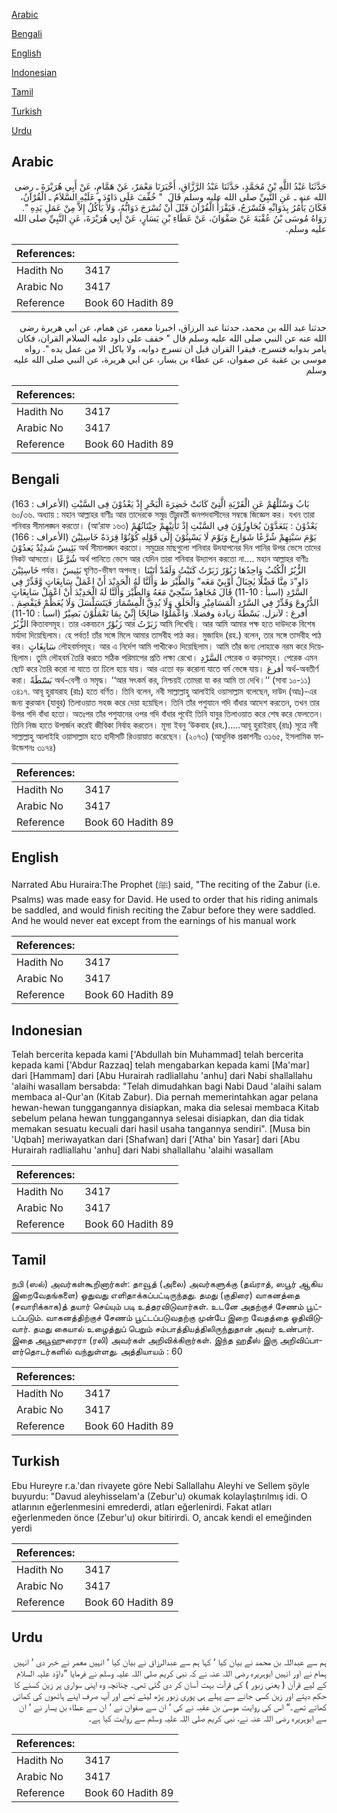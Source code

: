 [Arabic](#arabic)

[Bengali](#bengali)

[English](#english)

[Indonesian](#indonesian)

[Tamil](#tamil)

[Turkish](#turkish)

[Urdu](#urdu)

## Arabic


<div dir="rtl" lang="ar" style={{fontSize:'larger',backgroundColor:'#f8f9fa',padding:20}}>
حَدَّثَنَا عَبْدُ اللَّهِ بْنُ مُحَمَّدٍ، حَدَّثَنَا عَبْدُ الرَّزَّاقِ، أَخْبَرَنَا مَعْمَرٌ، عَنْ هَمَّامٍ، عَنْ أَبِي هُرَيْرَةَ ـ رضى الله عنه ـ عَنِ النَّبِيِّ صلى الله عليه وسلم قَالَ ‏ "‏ خُفِّفَ عَلَى دَاوُدَ ـ عَلَيْهِ السَّلاَمُ ـ الْقُرْآنُ، فَكَانَ يَأْمُرُ بِدَوَابِّهِ فَتُسْرَجُ، فَيَقْرَأُ الْقُرْآنَ قَبْلَ أَنْ تُسْرَجَ دَوَابُّهُ، وَلاَ يَأْكُلُ إِلاَّ مِنْ عَمَلِ يَدِهِ ‏"‏‏.‏ رَوَاهُ مُوسَى بْنُ عُقْبَةَ عَنْ صَفْوَانَ، عَنْ عَطَاءِ بْنِ يَسَارٍ، عَنْ أَبِي هُرَيْرَةَ، عَنِ النَّبِيِّ صلى الله عليه وسلم‏.‏
</div>
<div style={{backgroundColor:'#f8f9fa',padding:20, marginBottom: 10}}><table> <thead> <tr> <th>References:</th> <th></th> </tr> </thead> <tbody><tr><td>Hadith No</td><td>3417</td></tr><tr><td>Arabic No</td><td>3417</td></tr><tr><td>Reference</td><td>Book 60 Hadith 89</td></tr></tbody></table></div>


<div dir="rtl" lang="ar" style={{fontSize:'larger',backgroundColor:'#f8f9fa',padding:20}}>
حدثنا عبد الله بن محمد، حدثنا عبد الرزاق، اخبرنا معمر، عن همام، عن ابي هريرة رضى الله عنه عن النبي صلى الله عليه وسلم قال " خفف على داود عليه السلام القران، فكان يامر بدوابه فتسرج، فيقرا القران قبل ان تسرج دوابه، ولا ياكل الا من عمل يده ". رواه موسى بن عقبة عن صفوان، عن عطاء بن يسار، عن ابي هريرة، عن النبي صلى الله عليه وسلم
</div>
<div style={{backgroundColor:'#f8f9fa',padding:20, marginBottom: 10}}><table> <thead> <tr> <th>References:</th> <th></th> </tr> </thead> <tbody><tr><td>Hadith No</td><td>3417</td></tr><tr><td>Arabic No</td><td>3417</td></tr><tr><td>Reference</td><td>Book 60 Hadith 89</td></tr></tbody></table></div>

## Bengali


<div dir="ltr" lang="bn" style={{fontSize:'larger',backgroundColor:'#f8f9fa',padding:20}}>
بَابُ وَسْئَلْهُمْ عَنِ الْقَرْيَةِ الَّتِىْ كَانَتْ حٰضِرَةَ الْبَحْرِ إِذْ يَعْدُوْنَ فِى السَّبْتِ (الأعراف : 163) ৬০/৩৬. অধ্যায় : মহান আল্লাহর বাণীঃ আর তাদেরকে সমুদ্র তীরবর্তী জনপদবাসীদের সম্বন্ধে জিজ্ঞেস কর। যখন তারা শনিবার সীমালঙ্ঘন করতো। (আ‘রাফ ১৬৩) يَعْدُوْنَ : يَتَعَدَّوْنَ يُجَاوِزُوْنَ فِي السَّبْتِ إِذْ تَأْتِيْهِمْ حِيْتَانُهُمْ يَوْمَ سَبْتِهِمْ شُرَّعًا شَوَارِعَ وَيَوْمَ لَا يَسْبِتُوْنَ إِلَى قَوْلِهِ كُوْنُوْا قِرَدَةً خَاسِئِيْنَ (الأعراف : 166) بَئِيسٌ شَدِيْدٌ يَعدُوْنَ অর্থ সীমালঙ্ঘন করতো। সমুদ্রের মাছগুলো শনিবার উদযাপনের দিন পানির উপর ভেসে তাদের নিকট আসতো। شُرَّعًا অর্থ পানিতে ভেসে আর যেদিন তারা শনিবার উদ্যাপন করতো না.... মহান আল্লাহর বাণীঃ خَاسِئِيْنَ পর্যন্ত। بَئِيسٌ ঘৃণিত-ভীষণ অপদস্থ। الزُّبُرُ الْكُتُبُ وَاحِدُهَا زَبُوْرٌ زَبَرْتُ كَتَبْتُ وَلَقَدْ اٰتَيْنَا دَاو”دَ مِنَّا فَضْلًا يٰجِبَالُ أَوِّبِيْ مَعَه” وَالطَّيْرَ ط وَأَلَنَّا لَهُ الْحَدِيْدَ أَنْ اعْمَلْ سَابِغَاتٍ وَّقَدِّرْ فِي السَّرْدِ (اسبأ : 10-11) قَالَ مُجَاهِدٌ سَبِّحِيْ مَعَهُ وَالطَّيْرَ وَأَلَنَّا لَهُ الْحَدِيْدَ أَنْ اعْمَلْ سَابِغَاتٍ الدُّرُوعَ وَقَدِّرْ فِي السَّرْدِ الْمَسَامِيْرِ وَالْحَلَقِ وَلَا يُدِقَّ الْمِسْمَارَ فَيَتَسَلْسَلَ وَلَا يُعَظِّمْ فَيَفْصِمَ . أفرغ : لآنزل. بَسْطَةً زيادة وفضلا. وَاعْمَلُوْا صَالِحًا إِنِّيْ بِمَا تَعْمَلُوْنَ بَصِيْرٌ (اسبأ : 10-11) الزُّبُرُ কিতাবসমূহ। তার একবচনে زَبُوْرٌ আর زَبَرْتُ আমি লিখেছি। আর আমি আমার পক্ষ হতে দাউদকে বিশেষ মর্যাদা দিয়েছিলাম। হে পর্বত! তাঁর সঙ্গে মিলে আমার তাসবীহ পাঠ কর। মুজাহিদ (রহ.) বলেন, তার সঙ্গে তাসবীহ পাঠ কর। سَابِغَاتٍ লৌহবর্মসমূহ। আর এ নির্দেশ আমি পাখীকেও দিয়েছিলাম। আমি তাঁর জন্য লোহাকে নরম করে দিয়েছিলাম। তুমি লৌহবর্ম তৈরি করতে সঠিক পরিমাপের প্রতি লক্ষ্য রেখো। السَّرْدِ পেরেক ও কড়াসমূহ। পেরেক এমন ছোট করে তৈরি করো না যাতে তা ঢিলে হয়ে যায়। আর এতো বড় করোনা যাতে বর্ম ভেঙ্গে যায়। أفرغ অর্থ-অবতীর্ণ করা। بَسْطَةً অর্থ-বেশী ও সমৃদ্ধ। ‘‘আর সৎকর্ম কর, নিশ্চয়ই তোমরা যা কর আমি তা দেখি।’’ (সাবা ১০-১১) ৩৪১৭. আবূ হুরাযরাহ (রাঃ) হতে বর্ণিত। তিনি বলেন, নবী সাল্লাল্লাহু আলাইহি ওয়াসাল্লাম বলেছেন, দাউদ (আঃ)-এর জন্য কুরআন (যাবুর) তিলাওয়াত সহজ করে দেয়া হয়েছিল। তিনি তাঁর পশুযানে গদি বাঁধার আদেশ করতেন, তখন তার উপর গদি বাঁধা হতো। অতঃপর তাঁর পশুযানের ওপর গদি বাঁধার পূর্বেই তিনি যাবুর তিলাওয়াত করে শেষ করে ফেলতেন। তিনি নিজ হাতে উপার্জন করেই জীবিকা নির্বাহ করতেন। মূসা ইবনু ‘উকবাহ (রহ.).....আবূ হুরাইরাহ্ (রাঃ) সূত্রে নবী সাল্লাল্লাহু আলাইহি ওয়াসাল্লাম হতে হাদীসটি রিওয়ায়াত করেছেন। (২০৭৩) (আধুনিক প্রকাশনীঃ ৩১৬৫, ইসলামিক ফাউন্ডেশনঃ ৩১৭৪)
</div>
<div style={{backgroundColor:'#f8f9fa',padding:20, marginBottom: 10}}><table> <thead> <tr> <th>References:</th> <th></th> </tr> </thead> <tbody><tr><td>Hadith No</td><td>3417</td></tr><tr><td>Arabic No</td><td>3417</td></tr><tr><td>Reference</td><td>Book 60 Hadith 89</td></tr></tbody></table></div>

## English


<div dir="ltr" lang="en" style={{fontSize:'larger',backgroundColor:'#f8f9fa',padding:20}}>
Narrated Abu Huraira:The Prophet (ﷺ) said, "The reciting of the Zabur (i.e. Psalms) was made easy for David. He used to order that his riding animals be saddled, and would finish reciting the Zabur before they were saddled. And he would never eat except from the earnings of his manual work
</div>
<div style={{backgroundColor:'#f8f9fa',padding:20, marginBottom: 10}}><table> <thead> <tr> <th>References:</th> <th></th> </tr> </thead> <tbody><tr><td>Hadith No</td><td>3417</td></tr><tr><td>Arabic No</td><td>3417</td></tr><tr><td>Reference</td><td>Book 60 Hadith 89</td></tr></tbody></table></div>

## Indonesian


<div dir="ltr" lang="id" style={{fontSize:'larger',backgroundColor:'#f8f9fa',padding:20}}>
Telah bercerita kepada kami ['Abdullah bin Muhammad] telah bercerita kepada kami ['Abdur Razzaq] telah mengabarkan kepada kami [Ma'mar] dari [Hammam] dari [Abu Hurairah radliallahu 'anhu] dari Nabi shallallahu 'alaihi wasallam bersabda: "Telah dimudahkan bagi Nabi Daud 'alaihi salam membaca al-Qur'an (Kitab Zabur). Dia pernah memerintahkan agar pelana hewan-hewan tunggangannya disiapkan, maka dia selesai membaca Kitab sebelum pelana hewan tunggangannya selesai disiapkan, dan dia tidak memakan sesuatu kecuali dari hasil usaha tangannya sendiri". [Musa bin 'Uqbah] meriwayatkan dari [Shafwan] dari ['Atha' bin Yasar] dari [Abu Hurairah radliallahu 'anhu] dari Nabi shallallahu 'alaihi wasallam
</div>
<div style={{backgroundColor:'#f8f9fa',padding:20, marginBottom: 10}}><table> <thead> <tr> <th>References:</th> <th></th> </tr> </thead> <tbody><tr><td>Hadith No</td><td>3417</td></tr><tr><td>Arabic No</td><td>3417</td></tr><tr><td>Reference</td><td>Book 60 Hadith 89</td></tr></tbody></table></div>

## Tamil


<div dir="ltr" lang="ta" style={{fontSize:'larger',backgroundColor:'#f8f9fa',padding:20}}>
நபி (ஸல்) அவர்கள்கூறினார்கள்: தாவூத் (அலை) அவர்களுக்கு (தவ்ராத், ஸபூர் ஆகிய இறைவேதங்களை) ஓதுவது எளிதாக்கப்பட்டிருந்தது. தமது (குதிரை) வாகனத்தை (சவாரிக்காக)த் தயார் செய்யும் படி உத்தரவிடுவார்கள். உடனே அதற்குச் சேணம் பூட்டப்படும். வாகனத்திற்குச் சேணம் பூட்டப்படுவதற்கு முன்பே இறை வேதத்தை ஓதிவிடுவார். தமது கையால் உழைத்துப் பெறும் சம்பாத்தியத்திலிருந்துதான் அவர் உண்பார். இதை அபூஹுரைரா (ரலி) அவர்கள் அறிவிக்கிறார்கள். இந்த ஹதீஸ் இரு அறிவிப்பாளர்தொடர்களில் வந்துள்ளது. அத்தியாயம் : 60
</div>
<div style={{backgroundColor:'#f8f9fa',padding:20, marginBottom: 10}}><table> <thead> <tr> <th>References:</th> <th></th> </tr> </thead> <tbody><tr><td>Hadith No</td><td>3417</td></tr><tr><td>Arabic No</td><td>3417</td></tr><tr><td>Reference</td><td>Book 60 Hadith 89</td></tr></tbody></table></div>

## Turkish


<div dir="ltr" lang="tr" style={{fontSize:'larger',backgroundColor:'#f8f9fa',padding:20}}>
Ebu Hureyre r.a.'dan rivayete göre Nebi Sallallahu Aleyhi ve Sellem şöyle buyurdu: "Davud aleyhisselam'a (Zebur'u) okumak kolaylaştırılmış idi. O atlarının eğerlenmesini emrederdi, atları eğerlenirdi. Fakat atları eğerlenmeden önce (Zebur'u) okur bitirirdi. O, ancak kendi el emeğinden yerdi
</div>
<div style={{backgroundColor:'#f8f9fa',padding:20, marginBottom: 10}}><table> <thead> <tr> <th>References:</th> <th></th> </tr> </thead> <tbody><tr><td>Hadith No</td><td>3417</td></tr><tr><td>Arabic No</td><td>3417</td></tr><tr><td>Reference</td><td>Book 60 Hadith 89</td></tr></tbody></table></div>

## Urdu


<div dir="rtl" lang="ur" style={{fontSize:'larger',backgroundColor:'#f8f9fa',padding:20}}>
ہم سے عبداللہ بن محمد نے بیان کیا ‘ کہا ہم سے عبدالرزاق نے بیان کیا ‘ انہیں معمر نے خبر دی ‘ انہیں ہمام نے اور انہیں ابوہریرہ رضی اللہ عنہ نے کہ نبی کریم صلی اللہ علیہ وسلم نے فرمایا ”داؤد علیہ السلام کے لیے قرآن ( یعنی زبور ) کی قرآت بہت آسان کر دی گئی تھی۔ چنانچہ وہ اپنی سواری پر زین کسنے کا حکم دیتے اور زین کسی جانے سے پہلے ہی پوری زبور پڑھ لیتے تھے اور آپ صرف اپنے ہاتھوں کی کمائی کھاتے تھے۔“ اس کی روایت موسیٰ بن عقبہ نے کی ‘ ان سے صفوان نے ‘ ان سے عطاء بن یسار نے ‘ ان سے ابوہریرہ رضی اللہ عنہ نے، نبی کریم صلی اللہ علیہ وسلم سے روایت کیا ہے۔
</div>
<div style={{backgroundColor:'#f8f9fa',padding:20, marginBottom: 10}}><table> <thead> <tr> <th>References:</th> <th></th> </tr> </thead> <tbody><tr><td>Hadith No</td><td>3417</td></tr><tr><td>Arabic No</td><td>3417</td></tr><tr><td>Reference</td><td>Book 60 Hadith 89</td></tr></tbody></table></div>